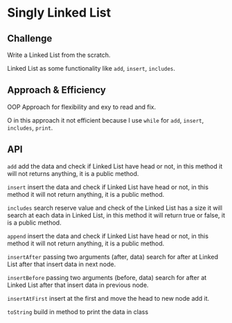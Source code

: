 # Singly Linked List
<!-- Short summary or background information -->

## Challenge
<!-- Description of the challenge -->

Write a Linked List from the scratch.

Linked List as some functionality 
like `add`, `insert`, `includes`.

## Approach & Efficiency
<!-- What approach did you take? Why? What is the Big O space/time for this approach? -->

OOP Approach for flexibility and 
exy to read and fix.

O in this approach it not efficient 
because I use `while` for `add`, 
`insert`, `includes`, `print`.

## API
<!-- Description of each method publicly available to your Linked List -->

`add` add the data and check if Linked 
List have head or not, in this method 
it will not returns anything, it is a 
public method.

`insert` insert the data and check if 
Linked List have head or not, in this 
method it will not return anything, 
it is a public method.

`includes` search reserve value and 
check of the Linked List has a size it 
will search at each data in Linked List, 
in this method it will return true or 
false, it is a public method.

`append` insert the data and check if
Linked List have head or not, in this
method it will not return anything,
it is a public method.

`insertAfter` passing two arguments (after, data)
search for after at Linked List after that insert
data in next node.

`insertBefore` passing two arguments (before, data)
search for after at Linked List after that insert
data in previous node.

`insertAtFirst` insert at the first and move the
head to new node add it.

`toString` build in method to print 
the data in class